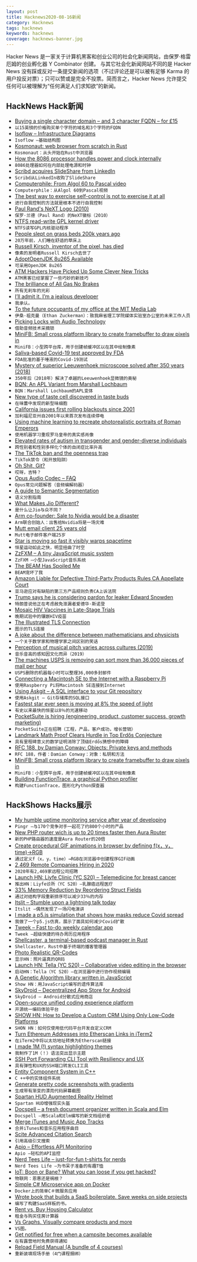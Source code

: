 ```yaml
---
layout: post
title: Hacknews2020-08-16新闻
category: Hacknews
tags: hacknews
keywords: hacknews
coverage: hacknews-banner.jpg
---
```


Hacker News 是一家关于计算机黑客和创业公司的社会化新闻网站，由保罗·格雷厄姆的创业孵化器 Y Combinator 创建。
与其它社会化新闻网站不同的是 Hacker News 没有踩或反对一条提交新闻的选项（不过评论还是可以被有足够 Karma 的用户投反对票）；只可以赞或是完全不投票。简而言之，Hacker News 允许提交任何可以被理解为“任何满足人们求知欲”的新闻。

## HackNews Hack新闻


- [Buying a single character domain – and 3 character FQDN – for £15](https://shkspr.mobi/blog/2020/08/buying-a-single-character-domain-and-3-character-fqdn-for-15/)
- `以15英镑的价格购买单个字符的域名和3个字符的FQDN`
- [Isoflow – Infrastructure Diagrams](https://isoflow.io/)
- `Isoflow –基础结构图`
- [Kosmonaut: web browser from scratch in Rust](https://github.com/twilco/kosmonaut)
- `Kosmonaut：从头开始在Rust中浏览器`
- [How the 8086 processor handles power and clock internally](http://www.righto.com/2020/08/how-8086-processor-handles-power-and.html)
- `8086处理器如何在内部处理电源和时钟`
- [Scribd acquires SlideShare from LinkedIn](https://techcrunch.com/2020/08/11/scribd-acquires-slideshare/)
- `Scribd从LinkedIn收购了SlideShare`
- [Computerphile: From Algol 60 to Pascal video](https://www.youtube.com/watch?v=SVYBJlCmRxE)
- `Computerphile：从Algol 60到Pascal视频`
- [The best way to exercise self-control is not to exercise it at all](https://psyche.co/ideas/the-best-way-to-exercise-self-control-is-not-to-exercise-it-at-all)
- `进行自我控制的方法就是根本不进行自我控制`
- [Paul Rand's NeXT Logo (2010)](https://www.logodesignlove.com/next-logo-paul-rand)
- `保罗·兰德（Paul Rand）的NeXT徽标（2010）`
- [NTFS read-write GPL kernel driver](https://lore.kernel.org/lkml/2911ac5cd20b46e397be506268718d74@paragon-software.com/)
- `NTFS读写GPL内核驱动程序`
- [People slept on grass beds 200k years ago](https://arstechnica.com/science/2020/08/people-slept-on-comfy-grass-beds-200000-years-ago/)
- `20万年前，人们睡在舒适的草床上`
- [Russell Kirsch, inventor of the pixel, has died](https://petapixel.com/2020/08/13/russell-kirsch-inventor-of-the-pixel-passed-away-this-week/)
- `像素的发明者Russell Kirsch去世了`
- [AdoptOpenJDK 8u265 Available](https://blog.adoptopenjdk.net/2020/07/adoptopenjdk-8u265-available/)
- `可采用OpenJDK 8u265`
- [ATM Hackers Have Picked Up Some Clever New Tricks](https://www.wired.com/story/atm-hackers-jackpotting-remote-malware/)
- `ATM黑客已经掌握了一些巧妙的新技巧`
- [The brilliance of All Gas No Brakes](https://bigtechnology.substack.com/p/the-brilliance-of-all-gas-no-brakes)
- `所有无刹车的光彩`
- [I’ll admit it. I’m a jealous developer](https://medium.com/@dangoslen/ill-admit-it-i-m-a-jealous-developer-4c526f0e0abb)
- `我承认。`
- [To the future occupants of my office at the MIT Media Lab](http://www.ethanzuckerman.com/blog/2020/08/15/to-the-future-occupants-of-my-office-at-the-mit-media-lab/)
- `伊桑·祖克曼（Ethan Zuckerman）：致我麻省理工学院媒体实验室办公室的未来工作人员`
- [Picking Locks with Audio Technology](https://cacm.acm.org/news/246744-picking-locks-with-audio-technology/fulltext)
- `借助音频技术采摘锁`
- [MiniFB: Small cross platform library to create framebuffer to draw pixels in](https://github.com/emoon/minifb#minifb)
- `MiniFB：小型跨平台库，用于创建帧缓冲区以在其中绘制像素`
- [Saliva-based Covid-19 test approved by FDA](https://news.yale.edu/2020/08/15/yales-rapid-covid-19-saliva-test-receives-fda-emergency-use-authorization)
- `FDA批准的基于唾液的Covid-19测试`
- [Mystery of superior Leeuwenhoek microscope solved after 350 years (2018)](https://phys.org/news/2018-03-mystery-superior-leeuwenhoek-microscope-years.html)
- `350年后（2018年）解决了卓越的Leeuwenhoek显微镜的奥秘`
- [BQN: An APL Variant from Marshall Lochbaum](https://mlochbaum.github.io/BQN/)
- `BQN：Marshall Lochbaum的APL变体`
- [New type of taste cell discovered in taste buds](https://neurosciencenews.com/taste-cells-16830/)
- `在味蕾中发现的新型味细胞`
- [California issues first rolling blackouts since 2001](https://www.npr.org/2020/08/15/902781690/california-issues-first-rolling-blackouts-since-2001-as-heat-wave-bakes-western-)
- `加利福尼亚州自2001年以来首次发布连续停电`
- [Using machine learning to recreate photorealistic portraits of Roman Emperors](https://voshart.com/ROMAN-EMPEROR-PROJECT)
- `使用机器学习重现罗马皇帝的真实感肖像`
- [Elevated rates of autism in transgender and gender-diverse individuals](https://www.nature.com/articles/s41467-020-17794-1)
- `跨性别者和性别多样化个体的自闭症比率升高`
- [The TikTok ban and the openness trap](https://unintendedconsequenc.es/tiktok-ban-openness-trap/)
- `TikTok禁令（和开放陷阱）`
- [Oh Shit, Git?](https://ohshitgit.com/)
- `哎呀，吉特？`
- [Opus Audio Codec – FAQ](https://wiki.xiph.org/index.php?title=OpusFAQ)
- `Opus常见问题解答（音频编解码器）`
- [A guide to Semantic Segmentation](https://nanonets.com/blog/semantic-image-segmentation-2020/)
- `语义分割指南`
- [What Makes Jio Different?](https://simplanations.substack.com/p/9-what-makes-jio-different)
- `是什么让Jio与众不同？`
- [Arm co-founder: Sale to Nvidia would be a disaster](https://www.bbc.com/news/technology-53637463)
- `Arm联合创始人：出售给Nvidia将是一场灾难`
- [Mutt email client 25 years old](http://mutt.org)
- `Mutt电子邮件客户端25岁`
- [Star is moving so fast it visibly warps spacetime](https://futurism.com/the-byte/star-moving-fast-warps-spacetime)
- `恒星运动如此之快，明显扭曲了时空`
- [ZzFXM – A tiny JavaScript music system](https://keithclark.github.io/ZzFXM/)
- `ZzFXM –小型JavaScript音乐系统`
- [The BEAM Has Spoiled Me](https://gvaughn.github.io/2020/08/08/beam_spoiled_me.html)
- `BEAM宠坏了我`
- [Amazon Liable for Defective Third-Party Products Rules CA Appellate Court](https://californiaglobe.com/section-2/amazon-liable-for-defective-third-party-products-rules-ca-appelate-court/)
- `亚马逊应对有缺陷的第三方产品规则负责CA上诉法院`
- [Trump says he is considering pardon for leaker Edward Snowden](https://www.reuters.com/article/us-usa-politics-snowden/trump-says-hes-considering-pardon-for-leaker-edward-snowden-idUSKCN25B10Z)
- `特朗普说他正在考虑赦免泄漏者爱德华·斯诺登`
- [Mosaic HIV Vaccines in Late-Stage Trials](https://www.verywellhealth.com/mosaic-hiv-vaccine-sparks-hope-4173079)
- `晚期试验中的镶嵌HIV疫苗`
- [The Illustrated TLS Connection](https://tls.ulfheim.net/)
- `图示的TLS连接`
- [A joke about the difference between mathematicians and physicists](http://www.thingspondered.xyz/2020/08/excerpt-man-who-loved-only-numbers.html)
- `一个关于数学家和物理学家之间区别的笑话`
- [Perception of musical pitch varies across cultures (2019)](https://news.mit.edu/2019/perception-musical-pitch-cultures-0919)
- `音乐音高的感知因文化而异（2019）`
- [The machines USPS is removing can sort more than 36,000 pieces of mail per hour](https://www.businessinsider.com/usps-mail-sorting-machines-how-they-work-in-photos-2020-8)
- `USPS删除的机器每小时可以整理36,000多封邮件`
- [Connecting a Macintosh SE to the Internet with a Raspberry Pi](https://metalbabble.wordpress.com/2020/02/08/the-final-frontier-connecting-a-macintosh-se-to-the-internet-with-a-raspberry-pi/)
- `使用Raspberry Pi将Macintosh SE连接到Internet`
- [Using Askgit – A SQL interface to your Git repository](https://willschenk.com/articles/2020/using_askgit/)
- `使用Askgit – Git存储库的SQL接口`
- [Fastest star ever seen is moving at 8% the speed of light](https://phys.org/news/2020-08-fastest-star.html)
- `有史以来最快的恒星以8％的光速移动`
- [PocketSuite is hiring (engineering, product, customer success, growth marketing)](https://angel.co/company/pocketsuite)
- `PocketSuite正在招聘（工程，产品，客户成功，增长营销）`
- [Landmark Math Proof Clears Hurdle in Top Erdős Conjecture](https://www.quantamagazine.org/landmark-math-proof-clears-hurdle-in-top-erdos-conjecture-20200803/)
- `具有里程碑意义的数学证明消除了顶级Erdős猜想中的障碍`
- [RFC 188, by Damian Conway: Objects: Private keys and methods](https://raku-advent.blog/2020/08/16/rfc-188-by-damian-conway-objects-private-keys-and-methods/)
- `RFC 188，作者：Damian Conway：对象：私钥和方法`
- [MiniFB: Small cross platform library to create framebuffer to draw pixels in](https://github.com/emoon/minifb)
- `MiniFB：小型跨平台库，用于创建帧缓冲区以在其中绘制像素`
- [Building FunctionTrace, a graphical Python profiler](https://hacks.mozilla.org/2020/05/building-functiontrace-a-graphical-python-profiler/)
- `构建FunctionTrace，图形化Python探查器`


## HackShows Hacks展示

- [ My humble uptime monitoring service after year of developing](https://pingr.io)
- `Pingr –与170个竞争对手一起花了约800个小时的产品`
- [ New PHP router wich is up to 20 times faster then Aura Router](https://github.com/alexdodonov/mezon-router/blob/master/doc/router-aura.md)
- `新的PHP路由器的速度是Aura Router的20倍`
- [ Create procedural GIF animations in browser by defining f(x，y，time)→RGB](https://fofpx.com)
- `通过定义f（x，y，time）→RGB在浏览器中创建程序GIF动画`
- [ 2,469 Remote Companies Hiring in 2020](https://remotehub.io/)
- `2020年有2,469家远程公司招聘`
- [Launch HN: Liyfe Clinic (YC S20) – Telemedicine for breast cancer](item?id=24143569)
- `推出HN：Liyfe诊所（YC S20）–乳腺癌远程医疗`
- [ 33% Memory Reduction by Reordering Struct Fields](https://qvault.io/2020/08/07/saving-a-third-of-our-memory-by-re-ordering-go-struct-fields)
- `通过对结构字段重新排序可以减少33％的内存`
- [ Itslit – Stumble upon a lightning talk today](https://github.com/vinayak-mehta/itslit)
- `Itslit –偶然发现了一场闪电演讲`
- [ I made a p5.js simulation that shows how masks reduce Covid spread](http://JustWearIt.fyi)
- `我做了一个p5.js仿真，展示了面具如何减少Covid扩散`
- [ Tweek – Fast to-do weekly calendar app](https://tweek.so)
- `Tweek –超级快捷的待办周历应用程序`
- [ Shellcaster, a terminal-based podcast manager in Rust](https://github.com/jeff-hughes/shellcaster)
- `Shellcaster，Rust中基于终端的播客管理器`
- [ Photo Realistic QR-Codes](https://www.QRpicture.com)
- `显示HN：照片逼真的QR码`
- [Launch HN: Tella (YC S20) – Collaborative video editing in the browser](item?id=24158509)
- `启动HN：Tella（YC S20）–在浏览器中进行协作视频编辑`
- [ A Genetic Algorithm library written in JavaScript](https://github.com/lodenrogue/genetic-algorithm-js)
- `Show HN：用JavaScript编写的遗传算法库`
- [ SkyDroid – Decentralized App Store for Android](https://github.com/redsolver/skydroid)
- `SkyDroid – Android分散式应用商店`
- [ Open-source unified coding experience platform](https://www.reddit.com/r/Python/comments/i9g0oo/made_a_platform_for_people_to_learn_code_practice/)
- `开源统一编码体验平台`
- [SHOW HN: How to Develop a Custom CRM Using Only Low-Code Platforms](https://medium.com/@sebscholl/hot-to-develop-a-custom-crm-using-only-low-code-platforms-67da41bbe9b1)
- `SHON HN：如何仅使用低代码平台开发自定义CRM`
- [ Turn Ethereum Addresses into Etherscan Links in iTerm2](https://medium.com/@elliotaplant/turn-ethereum-addresses-into-etherscan-links-in-iterm2-77656dc48fde)
- `在iTerm2中将以太坊地址转换为Etherscan链接`
- [ I made 1M (!) syntax highlighting themes](https://www.syntaxenvy.com/0782664)
- `我制作了1M（！）语法突出显示主题`
- [ SSH Port Forwarding CLI Tool with Resiliency and UX](https://davrodpin.github.io/mole/)
- `具有弹性和UX的SSH端口转发CLI工具`
- [ Entity Component System in C++](https://github.com/stillwwater/twoecs)
- `C ++中的实体组件系统`
- [ Generate pretty code screenshots with gradients](https://www.snippetshot.com)
- `生成带有渐变的漂亮代码屏幕截图`
- [ Spartan HUD Augmented Reality Helmet](https://www.kickstarter.com/projects/realjds/spartan-hud-next-generation-augmented-reality-helmet)
- `Spartan HUD增强现实头盔`
- [ Docspell – a fresh document organizer written in Scala and Elm](https://github.com/eikek/docspell)
- `Docspell –用Scala和Elm编写的新文档组织者`
- [ Merge iTunes and Music App Tracks](https://www.davidschlachter.com/misc/trackconcat)
- `合并iTunes和音乐应用程序曲目`
- [ Scite Advanced Citation Search](https://medium.com/scite/scite-advanced-search-discover-research-in-context-2a3ccdb06b15)
- `引用高级引文搜索`
- [ Apio – Effortless API Monitoring](https://apio.in/)
- `Apio –轻松的API监控`
- [ Nerd Tees Life – just-for-fun t-shirts for nerds](https://nerdtees.life)
- `Nerd Tees Life –为书呆子准备的有趣T恤`
- [ IoT: Boon or Bane? What you can loose if you get hacked?](https://www.skillsire.com/read-blog/298_internet-of-things-boon-or-bane.html)
- `物联网：恩惠还是祸根？`
- [ Simple C# Microservice app on Docker](https://github.com/developerhq/Microservice-Demo-App)
- `Docker上的简单C＃微服务应用`
- [ Wrote book that builds a SaaS boilerplate. Save weeks on side projects](https://builderbook.org/book)
- `编写了构建SaaS样板的书。`
- [ Rent vs. Buy Housing Calculator](https://www.rentvsbuy.house/)
- `租金与购买住房计算器`
- [ Vs Graphs. Visually compare products and more](https://vsgraphs.ritza.co/)
- `VS图。`
- [ Get notified for free when a campsite becomes available](https://campflare.com)
- `在有露营地时免费获得通知`
- [ Reload Field Manual (A bundle of 4 courses)](https://gumroad.com/a/615445619)
- `重新装填现场手册（4门课程捆绑）`

